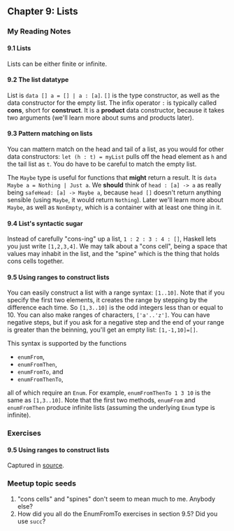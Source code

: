 ## Chapter 9: Lists

### My Reading Notes

#### 9.1 Lists

Lists can be either finite or infinite.

#### 9.2 The list datatype

List is `data [] a = [] | a : [a]`. `[]` is the type constructor, as well as the data
constructor for the empty list. The infix operator `:` is typically called __cons__,
short for __construct__. It is a __product__ data constructor, because it takes two
arguments (we'll learn more about sums and products later).

#### 9.3 Pattern matching on lists

You can mattern match on the head and tail of a list, as you would for other data
constructors: `let (h : t) = myList` pulls off the head element as `h` and the
tail list as `t`. You do have to be careful to match the empty list.

The `Maybe` type is useful for functions that __might__ return a result. It is
`data Maybe a = Nothing | Just a`. We __should__ think of `head : [a] -> a` as really
being `safeHead: [a] -> Maybe a`, because `head []` doesn't return anything sensible
(using `Maybe`, it would return `Nothing`). Later we'll learn more about `Maybe`,
as well as `NonEmpty`, which is a container with at least one thing in it.

#### 9.4 List's syntactic sugar

Instead of carefully "cons-ing" up a list, `1 : 2 : 3 : 4 : []`, Haskell lets you
just write `[1,2,3,4]`. We may talk about a "cons cell", being a space that values
may inhabit in the list, and the "spine" which is the thing that holds cons cells
together.

#### 9.5 Using ranges to construct lists

You can easily construct a list with a range syntax: `[1..10]`. Note that if you
specify the first two elements, it creates the range by stepping by the difference
each time. So `[1,3..10]` is the odd integers less than or equal to 10. You can
also make ranges of characters, `['a'..'z']`. You can have negative steps, but
if you ask for a negative step and the end of your range is greater than the beinning,
you'll get an empty list: `[1,-1,10]=[]`.

This syntax is supported by the functions

* `enumFrom`,
* `enumFromThen`,
* `enumFromTo`, and
* `enumFromThenTo`,

all of which require an `Enum`. For example, `enumFromThenTo 1 3 10` is the same
as `[1,3..10]`. Note that the first two methods, `enumFrom` and `enumFromThen`
produce infinite lists (assuming the underlying `Enum` type is infinite).

### Exercises

#### 9.5 Using ranges to construct lists

Captured in [source](s9_5EnumFromTo.hs).

### Meetup topic seeds

1. "cons cells" and "spines" don't seem to mean much to me. Anybody else?
2. How did you all do the EnumFromTo exercises in section 9.5? Did you use `succ`?
